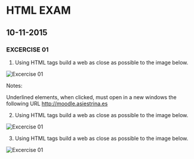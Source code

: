 # HTML EXAM
## 10-11-2015


### EXCERCISE 01

1. Using HTML tags build a web as close as possible to the image below.

![Excercise 01](https://github.com/pekechis/teaching_examples/blob/master/Html/Exam_10112015/ex01/exam1.png "Excercise 1")

Notes:

Underlined elements, when clicked, must open in a new windows the following URL http://moodle.asiestrina.es

2. Using HTML tags build a web as close as possible to the image below.

![Excercise 01](https://github.com/pekechis/teaching_examples/blob/master/Html/Exam_10112015/ex02/exam2.png "Excercise 2")

3. Using HTML tags build a web as close as possible to the image below.

![Excercise 01](https://github.com/pekechis/teaching_examples/blob/master/Html/Exam_10112015/ex03/exam3.png "Excercise 3")
